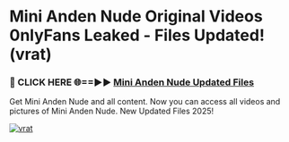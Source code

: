 # Mini Anden Nude Original Videos 0nlyFans Leaked - Files Updated! (vrat)

<h3>🔴 CLICK HERE 🌐==►► <a href="https://tinyurl.com/4mcuefdz" rel="nofollow">Mini Anden Nude Updated Files</a></h3>

Get Mini Anden Nude and all content. Now you can access all videos and pictures of Mini Anden Nude. New Updated Files 2025!

[![vrat](https://i.imgur.com/StAQSOY.gif)](https://tinyurl.com/4mcuefdz)
